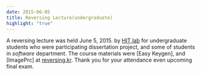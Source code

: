 ```yaml
---
date: 2015-06-05
title: Reversing Lecture(undergraduate)
highlight: "true"
---
```


A reversing lecture was held June 5, 2015. by [HIT lab](http://hit.skku.edu/) for undergraduate students who were participating dissertation project, and some of students in *software* department. The course materials were [Easy Keygen], and [ImagePrc] at [reversing.kr](http://reversing.kr/challenge.php). Thank you for your attendance even upcoming final exam.